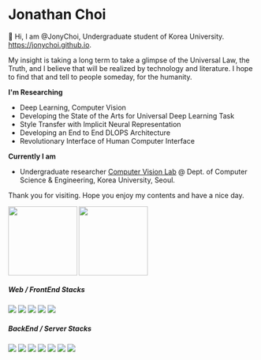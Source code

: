 # Jonathan Choi

👋 Hi, I am @JonyChoi, Undergraduate student of Korea University. https://jonychoi.github.io.

My insight is taking a long term to take a glimpse of the Universal Law, the Truth, and I believe that will be realized by technology and literature. I hope to find that and tell to people someday, for the humanity.

**I'm Researching**

- Deep Learning, Computer Vision
- Developing the State of the Arts for Universal Deep Learning Task
- Style Transfer with Implicit Neural Representation
- Developing an End to End DLOPS Architecture
- Revolutionary Interface of Human Computer Interface

**Currently I am**

- Undergraduate researcher [Computer Vision Lab](https://cvlab.korea.ac.kr/) @ Dept. of Computer Science & Engineering, Korea University, Seoul.

Thank you for visiting. Hope you enjoy my contents and have a nice day. 


<img align="left" src="https://github-readme-stats.vercel.app/api?username=jonychoi&show_icons=true&theme=algolia" height="140px" />
<img align="center" src="https://github-readme-stats.vercel.app/api/top-langs/?username=jonychoi&layout=compact&langs_count=8&theme=algolia" height="140px" />

<h5>Web / FrontEnd Stacks</h5>
<p>
<img src="https://img.shields.io/badge/Typescript-3178C6?style=flat&logo=typescript&logoColor=white"/>
<img src="https://img.shields.io/badge/Javascript-F7DF1E?style=flat&logo=javascript&logoColor=white"/>
<img src="https://img.shields.io/badge/CSS3-1572B6?style=flat&logo=css3&logoColor=white"/>
<img src="https://img.shields.io/badge/Tailwind%20CSS-06B6D4?style=flat&logo=Tailwind%20CSS&logoColor=white"/>
<img src="https://img.shields.io/badge/Styled%20Components-DB7093?style=flat&logo=styled%20components&logoColor=white"/>
</p>
<h5>BackEnd / Server Stacks</h5>
<p>
<img src="https://img.shields.io/badge/Node.js-339933?style=flat&logo=Node.js&logoColor=white"/>
<img src="https://img.shields.io/badge/ts%20node-3178C6?style=flat&logo=ts-node&logoColor=white"/>
<img src="https://img.shields.io/badge/AWS-232F3E?style=flat&logo=amazon%20aws&logoColor=white"/>
<img src="https://img.shields.io/badge/Apollo%20GraphQL-311C87?style=flat&logo=apollo%20graphql&logoColor=white"/>
<img src="https://img.shields.io/badge/PostgreSQL-4169E1?style=flat&logo=postgreSQL&logoColor=white"/>
<img src="https://img.shields.io/badge/SQLite-003B57?style=flat&logo=SQLite&logoColor=white"/>
<img src="https://img.shields.io/badge/MySQL-4479A1?style=flat&logo=MySQL&logoColor=white"/>
</p>